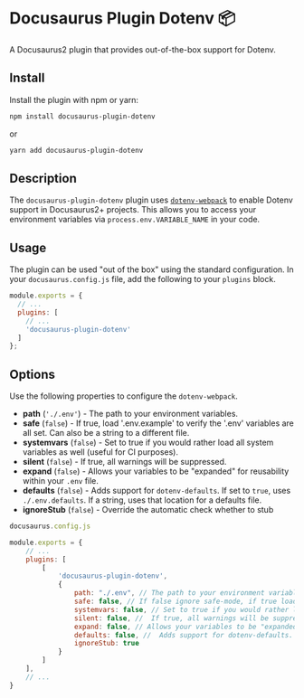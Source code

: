 # Docusaurus Plugin Dotenv 📦

A Docusaurus2 plugin that provides out-of-the-box support for Dotenv.

## Install

Install the plugin with npm or yarn:

```sh
npm install docusaurus-plugin-dotenv
```

or

```sh
yarn add docusaurus-plugin-dotenv
```


## Description

The `docusaurus-plugin-dotenv` plugin uses [`dotenv-webpack`](https://github.com/mrsteele/dotenv-webpack) to enable Dotenv support in Docusaurus2+ projects. This allows you to access your environment variables via `process.env.VARIABLE_NAME` in your code.

## Usage

The plugin can be used "out of the box" using the standard configuration. In your `docusaurus.config.js` file, add the following to your `plugins` block.

```javascript
module.exports = {
  // ...
  plugins: [
    // ...
    'docusaurus-plugin-dotenv'
  ]
};
```

## Options

Use the following properties to configure the `dotenv-webpack`.

- **path** (`'./.env'`) - The path to your environment variables.
- **safe** (`false`) - If true, load '.env.example' to verify the '.env' variables are all set. Can also be a string to a different file.
- **systemvars** (`false`) - Set to true if you would rather load all system variables as well (useful for CI purposes).
- **silent** (`false`) - If true, all warnings will be suppressed.
- **expand** (`false`) - Allows your variables to be "expanded" for reusability within your `.env` file.
- **defaults** (`false`) - Adds support for `dotenv-defaults`. If set to `true`, uses `./.env.defaults`. If a string, uses that location for a defaults file.
- **ignoreStub** (`false`) - Override the automatic check whether to stub

```javascript
docusaurus.config.js

module.exports = {
    // ...
    plugins: [
        [
            'docusaurus-plugin-dotenv',
            {
                path: "./.env", // The path to your environment variables.
                safe: false, // If false ignore safe-mode, if true load './.env.example', if a string load that file as the sample
                systemvars: false, // Set to true if you would rather load all system variables as well (useful for CI purposes)
                silent: false, //  If true, all warnings will be suppressed
                expand: false, // Allows your variables to be "expanded" for reusability within your .env file
                defaults: false, //  Adds support for dotenv-defaults. If set to true, uses ./.env.defaults
                ignoreStub: true
            }
        ]
    ],
    // ...
}
```
